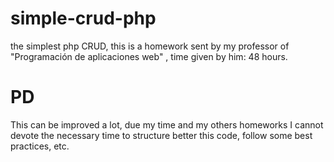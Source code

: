 # simple-crud-php
the simplest php CRUD, this is a homework sent by my professor of "Programación de aplicaciones web" , time given by him: 48 hours.

# PD
This can be improved a lot, due my time and my others homeworks I cannot devote the necessary time to structure better this code, follow some best practices, etc.
